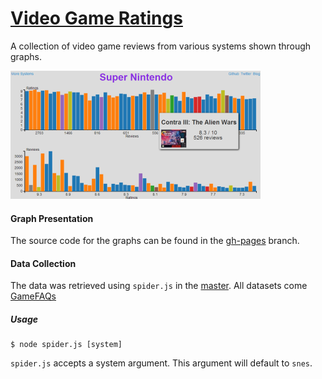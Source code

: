 # [Video Game Ratings](http://blog.brainss.me/vg-ratings)
A collection of video game reviews from various systems shown through graphs.

![Super Nintendo Ratings](img/vg-ratings.png)

#### Graph Presentation
The source code for the graphs can be found in the
[gh-pages](https://github.com/brainss/vg-ratings/tree/gh-pages) branch.

#### Data Collection
The data was retrieved using `spider.js` in the [master](https://github.com/brainss/vg-ratings/tree/master). All datasets come [GameFAQs](https://www.gamefaqs.com)

##### Usage
``` plaintext
$ node spider.js [system]
```

`spider.js` accepts a system argument. This argument will default to `snes`.


